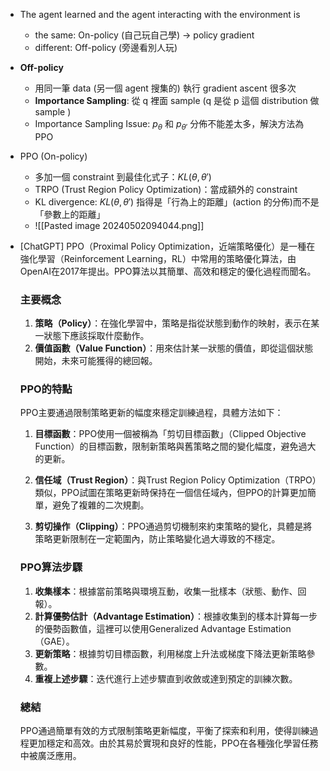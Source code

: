 * The agent learned and the agent interacting with the environment is
	* the same: On-policy (自己玩自己學) → policy gradient
	* different: Off-policy (旁邊看別人玩)
* **Off-policy**
	* 用同一筆 data (另一個 agent 搜集的) 執行 gradient ascent 很多次
	* **Importance Sampling**: 從 q 裡面 sample (q 是從 p 這個 distribution 做 sample )
	* Importance Sampling Issue: $p_\theta$ 和 $p_ {\theta '}$ 分佈不能差太多，解決方法為 PPO
*  PPO (On-policy)
	* 多加一個 constraint 到最佳化式子：$KL(\theta ,{\theta '})$
	* TRPO (Trust Region Policy Optimization)：當成額外的 constraint
	* KL divergence: $KL(\theta ,{\theta '})$ 指得是「行為上的距離」(action 的分佈)而不是「參數上的距離」
	* ![[Pasted image 20240502094044.png]]
* [ChatGPT] PPO（Proximal Policy Optimization，近端策略優化）是一種在強化學習（Reinforcement Learning，RL）中常用的策略優化算法，由OpenAI在2017年提出。PPO算法以其簡單、高效和穩定的優化過程而聞名。

	### 主要概念

	1. **策略（Policy）**：在強化學習中，策略是指從狀態到動作的映射，表示在某一狀態下應該採取什麼動作。
	2. **價值函數（Value Function）**：用來估計某一狀態的價值，即從這個狀態開始，未來可能獲得的總回報。

	### PPO的特點
	
	PPO主要通過限制策略更新的幅度來穩定訓練過程，具體方法如下：
	
	1. **目標函數**：PPO使用一個被稱為「剪切目標函數」（Clipped Objective Function）的目標函數，限制新策略與舊策略之間的變化幅度，避免過大的更新。
	    
	2. **信任域（Trust Region）**：與Trust Region Policy Optimization（TRPO）類似，PPO試圖在策略更新時保持在一個信任域內，但PPO的計算更加簡單，避免了複雜的二次規劃。
	    
	3. **剪切操作（Clipping）**：PPO通過剪切機制來約束策略的變化，具體是將策略更新限制在一定範圍內，防止策略變化過大導致的不穩定。
	    
	### PPO算法步驟
	
	1. **收集樣本**：根據當前策略與環境互動，收集一批樣本（狀態、動作、回報）。
	2. **計算優勢估計（Advantage Estimation）**：根據收集到的樣本計算每一步的優勢函數值，這裡可以使用Generalized Advantage Estimation（GAE）。
	3. **更新策略**：根據剪切目標函數，利用梯度上升法或梯度下降法更新策略參數。
	4. **重複上述步驟**：迭代進行上述步驟直到收斂或達到預定的訓練次數。
	
	### 總結
	
	PPO通過簡單有效的方式限制策略更新幅度，平衡了探索和利用，使得訓練過程更加穩定和高效。由於其易於實現和良好的性能，PPO在各種強化學習任務中被廣泛應用。